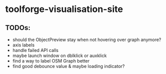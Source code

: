# toolforge-visualisation-site

## TODOs:
- should the ObjectPreview stay when not hovering over graph anymore?
- axis labels
- handle failed API calls
- maybe launch window on dblklick or auxklick
- find a way to label OSM Graph better
- find good debounce value & maybe loading indicator?